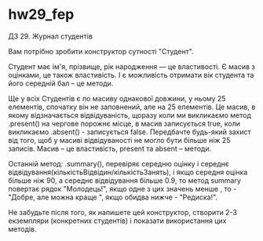 # hw29_fep

ДЗ 29. Журнал студентів

Вам потрібно зробити конструктор сутності "Студент".

Студент має ім'я, прізвище, рік народження — це властивості. Є масив з оцінками, це також властивість. І є можливість отримати вік студента та його середній бал – це методи.

Ще у всіх Студентів є по масиву однакової довжини, у ньому 25 елементів, спочатку він не заповнений, але на 25 елементів. Це масив, в якому відзначається відвідуваність, щоразу коли ми викликаємо метод .present() на чергове порожнє місце, в масив записується true, коли викликаємо .absent() - записується false. Передбачте будь-який захист від того, щоб у масиві відвідуваності не могло бути більше ніж 25 записів. Масив – це властивість, present та absent – ​​методи.

Останній метод: .summary(), перевіряє середню оцінку і середнє відвідування(кількістьВідвідин/кількістьЗанять), і якщо середня оцінка більше ніж 90, а середнє відвідування більше 0.9, то метод summary повертає рядок "Молодець!", якщо одне з цих значень менше , то - "Добре, але можна краще ", якщо обидва нижче - "Редиска!".

Не забудьте після того, як напишете цей конструктор, створити 2-3 екземпляри (конкретних студентів) і показати використання цих методів.
